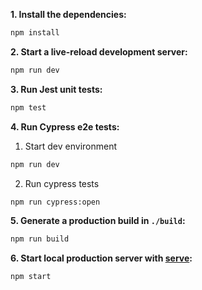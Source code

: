 
**1. Install the dependencies:**

```sh
npm install
```

**2. Start a live-reload development server:**

```sh
npm run dev
```

**3. Run Jest unit tests:**

```sh
npm test
```

**4. Run Cypress e2e tests:**

1. Start dev environment

```sh
npm run dev
```

2. Run cypress tests

```sh
npm run cypress:open
```

**5. Generate a production build in `./build`:**

```sh
npm run build
```

**6. Start local production server with [serve](https://github.com/zeit/serve):**

```sh
npm start
```
